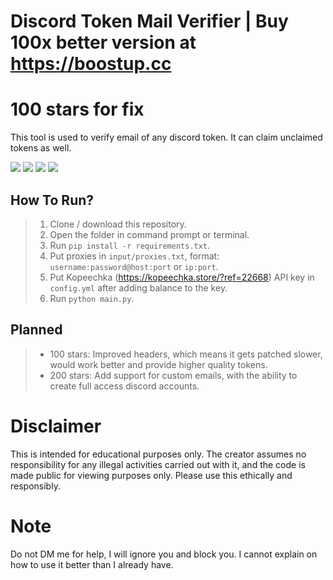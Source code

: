 # Discord Token Mail Verifier | Buy 100x better version at https://boostup.cc

# 100 stars for fix

This tool is used to verify email of any discord token. It can claim unclaimed tokens as well.

<div id="top"></div>
<p align="left">
  <img src="https://img.shields.io/github/stars/Pixens/Discord-Token-Mail-Verifier.svg?style=for-the-badge"/>
  <img src="https://img.shields.io/github/forks/Pixens/Discord-Token-Mail-Verifier.svg?style=for-the-badge"/>
  <img src="https://img.shields.io/github/issues/Pixens/Discord-Token-Mail-Verifier.svg?style=for-the-badge"/>
  <img src="https://img.shields.io/github/contributors/Pixens/Discord-Token-Mail-Verifier.svg?style=for-the-badge"/>
</p>

## How To Run?
> 1) Clone / download this repository.
> 2) Open the folder in command prompt or terminal.
> 3) Run `pip install -r requirements.txt`.
> 4) Put proxies in  `input/proxies.txt`, format: `username:password@host:port` or `ip:port`.
> 5) Put Kopeechka (https://kopeechka.store/?ref=22668) API key in `config.yml` after adding balance to the key.
> 4) Run `python main.py`.


## Planned
> + 100 stars: Improved headers, which means it gets patched slower, would work better and provide higher quality tokens.
> + 200 stars: Add support for custom emails, with the ability to create full access discord accounts.


# Disclaimer

This is intended for educational purposes only. The creator assumes no responsibility for any illegal activities carried out with it, and the code is made public for viewing purposes only. Please use this ethically and responsibly.

# Note
Do not DM me for help, I will ignore you and block you. I cannot explain on how to use it better than I already have.

